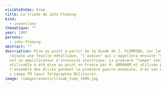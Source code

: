 ```yaml
---
visibleInCms: true
title: La triode de John Fleming
kind:
  - inventions
thematique: ""
year: 1907
persons:
  - john-fleming
abstract: ""
description: Mise au point à partir de la diode de J. FLEMMING, sur laquelle il
  rajoute une feuille métallique, "l'audion" qui s'appellera ensuite "triode"
  est un amplificateur d'intensité électrique. La première "lampe" réellement
  utilisable a été mise au point en France par H. ABRAHAM et utilisée par
  l'ensemble des Alliés pendant la première guerre mondiale, d'où son nom
  : Lampe TM (pour Télégraphie Militaire).
image: /images/events/triode_tube_1906.jpg
---
```

